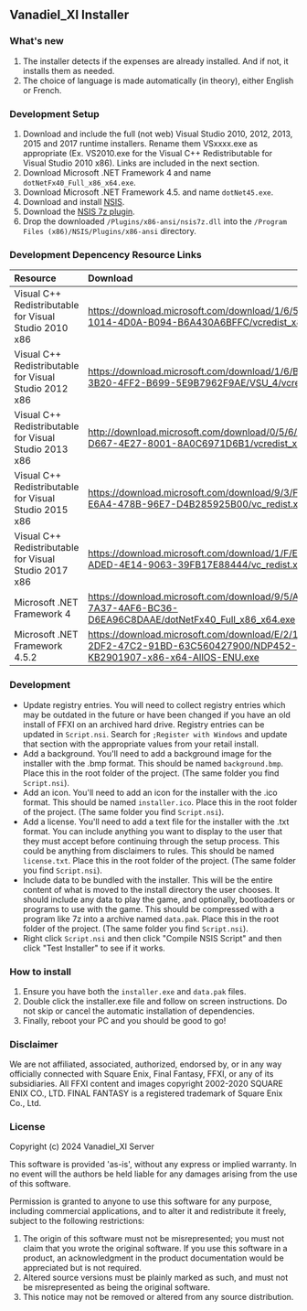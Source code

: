 ## **Vanadiel_XI Installer**

### What's new
1. The installer detects if the expenses are already installed. And if not, it installs them as needed.
2. The choice of language is made automatically (in theory), either English or French.

### Development Setup
1. Download and include the full (not web) Visual Studio 2010, 2012, 2013, 2015 and 2017 runtime installers. Rename them VSxxxx.exe as appropriate (Ex. VS2010.exe for the Visual C++ Redistributable for Visual Studio 2010 x86). Links are included in the next section.
2. Download Microsoft .NET Framework 4 and name `dotNetFx40_Full_x86_x64.exe`.
3. Download Microsoft .NET Framework 4.5. and name `dotNet45.exe`.
4. Download and install [NSIS](https://nsis.sourceforge.io/Download).
5. Download the [NSIS 7z plugin](https://nsis.sourceforge.io/Nsis7z_plug-in#Download).
5. Drop the downloaded `/Plugins/x86-ansi/nsis7z.dll` into the `/Program Files (x86)/NSIS/Plugins/x86-ansi` directory.

### Development Depencency Resource Links
| Resource  | Download |
| :-------- | :------- |
| Visual C++ Redistributable for Visual Studio 2010 x86 | https://download.microsoft.com/download/1/6/5/165255E7-1014-4D0A-B094-B6A430A6BFFC/vcredist_x86.exe |
| Visual C++ Redistributable for Visual Studio 2012 x86 | https://download.microsoft.com/download/1/6/B/16B06F60-3B20-4FF2-B699-5E9B7962F9AE/VSU_4/vcredist_x86.exe |
| Visual C++ Redistributable for Visual Studio 2013 x86 | http://download.microsoft.com/download/0/5/6/056DCDA9-D667-4E27-8001-8A0C6971D6B1/vcredist_x86.exe |
| Visual C++ Redistributable for Visual Studio 2015 x86 | https://download.microsoft.com/download/9/3/F/93FCF1E7-E6A4-478B-96E7-D4B285925B00/vc_redist.x86.exe |
| Visual C++ Redistributable for Visual Studio 2017 x86 | https://download.microsoft.com/download/1/F/E/1FEBBDB2-ADED-4E14-9063-39FB17E88444/vc_redist.x86.exe |
| Microsoft .NET Framework 4 | https://download.microsoft.com/download/9/5/A/95A9616B-7A37-4AF6-BC36-D6EA96C8DAAE/dotNetFx40_Full_x86_x64.exe |
| Microsoft .NET Framework 4.5.2 | https://download.microsoft.com/download/E/2/1/E21644B5-2DF2-47C2-91BD-63C560427900/NDP452-KB2901907-x86-x64-AllOS-ENU.exe |

### Development
* Update registry entries. You will need to collect registry entries which may be outdated in the future or have been changed if you have an old install of FFXI on an archived hard drive. Registry entries can be updated in `Script.nsi`. Search for `;Register with Windows` and update that section with the appropriate values from your retail install.
* Add a background. You'll need to add a background image for the installer with the .bmp format. This should be named `background.bmp`. Place this in the root folder of the project. (The same folder you find `Script.nsi`).
* Add an icon. You'll need to add an icon for the installer with the .ico format. This should be named `installer.ico`. Place this in the root folder of the project. (The same folder you find `Script.nsi`).
* Add a license. You'll need to add a text file for the installer with the .txt format. You can include anything you want to display to the user that they must accept before continuing through the setup process. This could be anything from disclaimers to rules. This should be named `license.txt`. Place this in the root folder of the project. (The same folder you find `Script.nsi`).
* Include data to be bundled with the installer. This will be the entire content of what is moved to the install directory the user chooses. It should include any data to play the game, and optionally, bootloaders or programs to use with the game. This should be compressed with a program like 7z into a archive named `data.pak`. Place this in the root folder of the project. (The same folder you find `Script.nsi`).
* Right click `Script.nsi` and then click "Compile NSIS Script" and then click "Test Installer" to see if it works.

### How to install
1. Ensure you have both the `installer.exe` and `data.pak` files.
2. Double click the installer.exe file and follow on screen instructions. Do not skip or cancel the automatic installation of dependencies.
3. Finally, reboot your PC and you should be good to go!

### Disclaimer
We are not affiliated, associated, authorized, endorsed by, or in any way officially connected with Square Enix, Final Fantasy, FFXI, or any of its subsidiaries. All FFXI content and images copyright 2002-2020 SQUARE ENIX CO., LTD. FINAL FANTASY is a registered trademark of Square Enix Co., Ltd.

### License

Copyright (c) 2024 Vanadiel_XI Server

This software is provided 'as-is', without any express or implied
warranty. In no event will the authors be held liable for any damages
arising from the use of this software.

Permission is granted to anyone to use this software for any purpose,
including commercial applications, and to alter it and redistribute it
freely, subject to the following restrictions:

1. The origin of this software must not be misrepresented; you must not
   claim that you wrote the original software. If you use this software 
   in a product, an acknowledgment in the product documentation would be
   appreciated but is not required.
2. Altered source versions must be plainly marked as such, and must not be
   misrepresented as being the original software.
3. This notice may not be removed or altered from any source distribution.
